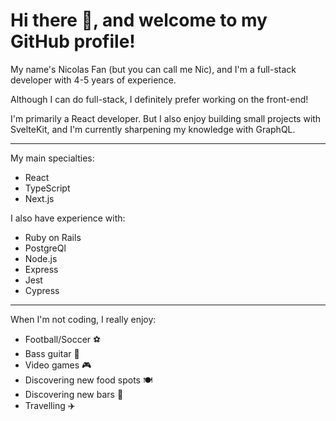# Hi there 👋, and welcome to my GitHub profile!

My name's Nicolas Fan (but you can call me Nic), and I'm a full-stack developer with 4-5 years of experience.

Although I can do full-stack, I definitely prefer working on the front-end!

I'm primarily a React developer. But I also enjoy building small projects with SvelteKit, and I'm currently sharpening my knowledge with GraphQL.

---

My main specialties:
- React
- TypeScript
- Next.js

I also have experience with:
- Ruby on Rails
- PostgreQl
- Node.js
- Express
- Jest
- Cypress

---

When I'm not coding, I really enjoy:
- Football/Soccer ️⚽️
- Bass guitar 🎸
- Video games 🎮
- Discovering new food spots 🍽
- Discovering new bars 🍺
- Travelling ✈️
